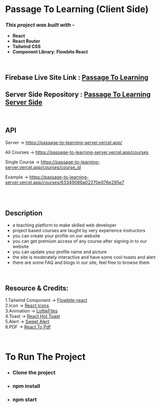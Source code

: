 # **Passage To Learning (Client Side)**

### **_This project was built with -_**

- **React**
- **React Router**
- **Tailwind CSS**
- **Component Library: Flowbite React**

<br>

## **Firebase Live Site Link :** [Passage To Learning](https://passage-to-learning.web.app/)

## **Server Side Repository :** [Passage To Learning Server Side](https://github.com/programming-hero-web-course1/b610-lerning-platform-server-side-k-m-rahman)

<br>

## **API**

Server -> https://passage-to-learning-server.vercel.app/

All Courses -> https://passage-to-learning-server.vercel.app/courses

Single Course -> https://passage-to-learning-server.vercel.app/courses/course_id

Example -> https://passage-to-learning-server.vercel.app/courses/63349086a02270e076e295e7

<br>

<br>

## **Description**

- a teaching platform to make skilled web developer
- project based courses are taught by very experience instructors
- you can create your profile on our website
- you can get premium access of any course after signing in to our website
- you can update your profile name and picture
- the site is moderately interactive and have some cool toasts and alert
- there are some FAQ and blogs in our site, feel free to browse them

<br>

## **Resource & Credits:**

1.Tailwind Component -> [Flowbite-react](https://flowbite-react.com/)
<br>
2.Icon -> [React Icons](https://react-icons.github.io/react-icons/)
<br>
3.Animation -> [LottieFiles](https://lottiefiles.com/)
<br>
4.Toast -> [React Hot Toast](https://react-hot-toast.com/)
<br>
5.Alert -> [Sweet Alert](https://sweetalert.js.org/)
<br>
6.PDF -> [React To Pdf](https://www.npmjs.com/package/react-to-pdf)
<br>

<br>

# **To Run The Project**

- ### **Clone the project**

- ### **npm install**

- ### **npm start**
